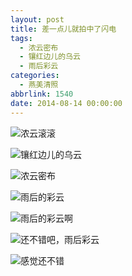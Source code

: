 ```yaml
---
layout: post
title: 差一点儿就拍中了闪电
tags:
  - 浓云密布
  - 镶红边儿的乌云
  - 雨后彩云
categories:
  - 燕美清照
abbrlink: 1540
date: 2014-08-14 00:00:00
---
```


<!-- build time:Sat Jun 23 2018 12:05:16 GMT+0800 (中国标准时间) -->

![浓云滚滚](http://ww1.sinaimg.cn/large/4eed32f2jw1ejcfji2mguj21kw0w0dno.jpg "浓云滚滚")

![镶红边儿的乌云](http://ww3.sinaimg.cn/large/4eed32f2jw1ejcfjnslxsj21kw0w0wm0.jpg "镶红边儿的乌云")

![浓云密布](http://ww1.sinaimg.cn/large/4eed32f2jw1ejcfjsgf6oj21kw0w0dly.jpg "浓云密布")

![雨后的彩云](http://ww4.sinaimg.cn/large/4eed32f2jw1ejcfjy81hkj21kw0w0ahp.jpg "雨后的彩云")

![雨后的彩云啊](http://ww2.sinaimg.cn/large/4eed32f2jw1ejcfk3mcjnj21kw0w0jy0.jpg "雨后的彩云啊")

![还不错吧，雨后彩云](http://ww3.sinaimg.cn/large/4eed32f2jw1ejcfk9xop8j21kw0w0tfc.jpg "还不错吧，雨后彩云")

![感觉还不错](http://ww2.sinaimg.cn/large/4eed32f2jw1ejcfkejlo4j21kw0w07ay.jpg "感觉还不错")
<!-- rebuild by neat -->